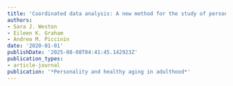 ```yaml
---
title: 'Coordinated data analysis: A new method for the study of personality and health'
authors:
- Sara J. Weston
- Eileen K. Graham
- Andrea M. Piccinin
date: '2020-01-01'
publishDate: '2025-08-08T04:41:45.142923Z'
publication_types:
- article-journal
publication: '*Personality and healthy aging in adulthood*'
---
```

